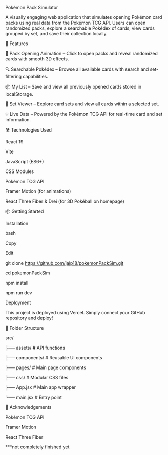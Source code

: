Pokémon Pack Simulator

A visually engaging web application that simulates opening Pokémon card packs using real data from the Pokémon TCG API. Users can open randomized packs, explore a searchable Pokédex of cards, view cards grouped by set, and save their collection locally.

🚀 Features

🎴 Pack Opening Animation – Click to open packs and reveal randomized cards with smooth 3D effects.

🔍 Searchable Pokédex – Browse all available cards with search and set-filtering capabilities.

📦 My List – Save and view all previously opened cards stored in localStorage.

🧩 Set Viewer – Explore card sets and view all cards within a selected set.

💡 Live Data – Powered by the Pokémon TCG API for real-time card and set information.

🛠️ Technologies Used

React 19

Vite

JavaScript (ES6+)

CSS Modules

Pokémon TCG API

Framer Motion (for animations)

React Three Fiber & Drei (for 3D Pokéball on homepage)

📦 Getting Started

Installation

bash

Copy

Edit

git clone https://github.com/jaip18/pokemonPackSim.git

cd pokemonPackSim

npm install

npm run dev

Deployment

This project is deployed using Vercel. Simply connect your GitHub repository and deploy!

📁 Folder Structure

src/

├── assets/            # API functions

├── components/        # Reusable UI components

├── pages/             # Main page components

├── css/               # Modular CSS files

├── App.jsx            # Main app wrapper

└── main.jsx           # Entry point

🙌 Acknowledgements

Pokémon TCG API

Framer Motion

React Three Fiber


***not completely finished yet
